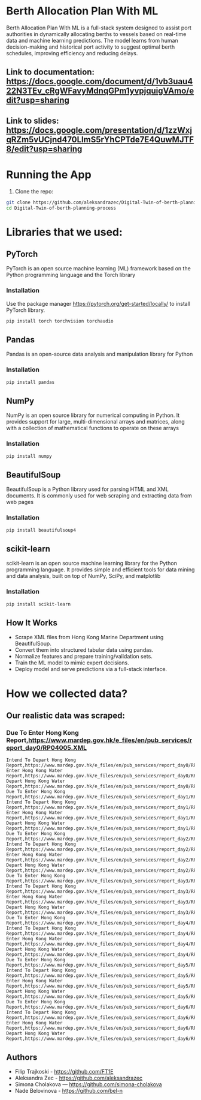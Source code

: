 # Berth Allocation Plan With ML

Berth Allocation Plan With ML is a full-stack system designed to assist port authorities in dynamically allocating berths to vessels based on real-time data and machine learning predictions. The model learns from human decision-making and historical port activity to suggest optimal berth schedules, improving efficiency and reducing delays.

## Link to documentation: https://docs.google.com/document/d/1vb3uau422N3TEv_cRgWFavyMdnqGPm1yvpjquigVAmo/edit?usp=sharing

## Link to slides: https://docs.google.com/presentation/d/1zzWxjqRZm5vUCjnd470LImS5rYhCPTde7E4QuwMJTF8/edit?usp=sharing

# Running the App

1. Clone the repo:
```bash
git clone https://github.com/aleksandrazec/Digital-Twin-of-berth-planning-process.git
cd Digital-Twin-of-berth-planning-process
```

# Libraries that we used:

## PyTorch

PyTorch is an open source machine learning (ML) framework based on the Python programming language and the Torch library

### Installation

Use the package manager https://pytorch.org/get-started/locally/ to install PyTorch library.

```bash
pip install torch torchvision torchaudio
```

## Pandas

Pandas is an open-source data analysis and manipulation library for Python

### Installation

```bash
pip install pandas
```

## NumPy

NumPy is an open source library for numerical computing in Python. It provides support for large, multi-dimensional arrays and matrices, along with a collection of mathematical functions to operate on these arrays

### Installation

```bash
pip install numpy
```

## BeautifulSoup

BeautifulSoup is a Python library used for parsing HTML and XML documents. It is commonly used for web scraping and extracting data from web pages

### Installation

```bash
pip install beautifulsoup4
```

## scikit-learn

scikit-learn is an open source machine learning library for the Python programming language. It provides simple and efficient tools for data mining and data analysis, built on top of NumPy, SciPy, and matplotlib

### Installation

```bash
pip install scikit-learn
```

## How It Works

- Scrape XML files from Hong Kong Marine Department using BeautifulSoup.
- Convert them into structured tabular data using pandas.
- Normalize features and prepare training/validation sets.
- Train the ML model to mimic expert decisions.
- Deploy model and serve predictions via a full-stack interface.

# How we collected data? 
## Our realistic data was scraped:
### Due To Enter Hong Kong Report,https://www.mardep.gov.hk/e_files/en/pub_services/report_day0/RP04005.XML
    Intend To Depart Hong Kong Report,https://www.mardep.gov.hk/e_files/en/pub_services/report_day0/RP04505.XML
    Enter Hong Kong Water Report,https://www.mardep.gov.hk/e_files/en/pub_services/report_day0/RP05005.XML
    Depart Hong Kong Water Report,https://www.mardep.gov.hk/e_files/en/pub_services/report_day0/RP05505.XML
    Due To Enter Hong Kong Report,https://www.mardep.gov.hk/e_files/en/pub_services/report_day1/RP04005.XML
    Intend To Depart Hong Kong Report,https://www.mardep.gov.hk/e_files/en/pub_services/report_day1/RP04505.XML
    Enter Hong Kong Water Report,https://www.mardep.gov.hk/e_files/en/pub_services/report_day1/RP05005.XML
    Depart Hong Kong Water Report,https://www.mardep.gov.hk/e_files/en/pub_services/report_day1/RP05505.XML
    Due To Enter Hong Kong Report,https://www.mardep.gov.hk/e_files/en/pub_services/report_day2/RP04005.XML
    Intend To Depart Hong Kong Report,https://www.mardep.gov.hk/e_files/en/pub_services/report_day2/RP04505.XML
    Enter Hong Kong Water Report,https://www.mardep.gov.hk/e_files/en/pub_services/report_day2/RP05005.XML
    Depart Hong Kong Water Report,https://www.mardep.gov.hk/e_files/en/pub_services/report_day2/RP05505.XML
    Due To Enter Hong Kong Report,https://www.mardep.gov.hk/e_files/en/pub_services/report_day3/RP04005.XML
    Intend To Depart Hong Kong Report,https://www.mardep.gov.hk/e_files/en/pub_services/report_day3/RP04505.XML
    Enter Hong Kong Water Report,https://www.mardep.gov.hk/e_files/en/pub_services/report_day3/RP05005.XML
    Depart Hong Kong Water Report,https://www.mardep.gov.hk/e_files/en/pub_services/report_day3/RP05505.XML
    Due To Enter Hong Kong Report,https://www.mardep.gov.hk/e_files/en/pub_services/report_day4/RP04005.XML
    Intend To Depart Hong Kong Report,https://www.mardep.gov.hk/e_files/en/pub_services/report_day4/RP04505.XML
    Enter Hong Kong Water Report,https://www.mardep.gov.hk/e_files/en/pub_services/report_day4/RP05005.XML
    Depart Hong Kong Water Report,https://www.mardep.gov.hk/e_files/en/pub_services/report_day4/RP05505.XML
    Due To Enter Hong Kong Report,https://www.mardep.gov.hk/e_files/en/pub_services/report_day5/RP04005.XML
    Intend To Depart Hong Kong Report,https://www.mardep.gov.hk/e_files/en/pub_services/report_day5/RP04505.XML
    Enter Hong Kong Water Report,https://www.mardep.gov.hk/e_files/en/pub_services/report_day5/RP05005.XML
    Depart Hong Kong Water Report,https://www.mardep.gov.hk/e_files/en/pub_services/report_day5/RP05505.XML
    Due To Enter Hong Kong Report,https://www.mardep.gov.hk/e_files/en/pub_services/report_day6/RP04005.XML
    Intend To Depart Hong Kong Report,https://www.mardep.gov.hk/e_files/en/pub_services/report_day6/RP04505.XML
    Enter Hong Kong Water Report,https://www.mardep.gov.hk/e_files/en/pub_services/report_day6/RP05005.XML
    Depart Hong Kong Water Report,https://www.mardep.gov.hk/e_files/en/pub_services/report_day6/RP05505.XML


## Authors

- Filip Trajkoski - https://github.com/FT1E
- Aleksandra Zec - https://github.com/aleksandrazec
- Simona Cholakova — https://github.com/simona-cholakova
- Nade Belovinova - https://github.com/bel-n















